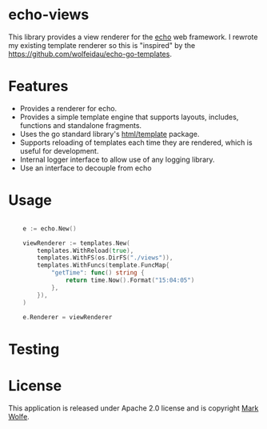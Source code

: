 # echo-views

This library provides a view renderer for the [echo](https://github.com/labstack/echo) web framework. I rewrote my existing template renderer so this is "inspired" by the https://github.com/wolfeidau/echo-go-templates.

# Features

* Provides a renderer for echo.
* Provides a simple template engine that supports layouts, includes, functions and standalone fragments.
* Uses the go standard library's [html/template](https://pkg.go.dev/html/template) package.
* Supports reloading of templates each time they are rendered, which is useful for development.
* Internal logger interface to allow use of any logging library.
* Use an interface to decouple from echo 

# Usage

```go

	e := echo.New()

	viewRenderer := templates.New(
        templates.WithReload(true),
		templates.WithFS(os.DirFS("./views")),
		templates.WithFuncs(template.FuncMap{
			"getTime": func() string {
				return time.Now().Format("15:04:05")
			},
		}),
    )

    e.Renderer = viewRenderer
```

# Testing



# License

This application is released under Apache 2.0 license and is copyright [Mark Wolfe](https://www.wolfe.id.au/?utm_source=echo-go-templates).